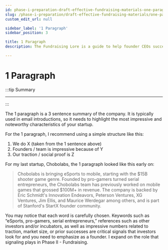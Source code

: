 ```yaml
---
id: phase-i-preparation-draft-effective-fundraising-materials-one-paragraph
slug: /phase-i-preparation/draft-effective-fundraising-materials/one-paragraph
custom_edit_url: null

sidebar_label: '1 Paragraph'
sidebar_position: 3

title: 1 Paragraph
description: The Fundraising Lore is a guide to help founder CEOs successfully raise early-stage VC financing from Silicon Valley investors.

---
```


# 1 Paragraph

:::tip Summary

****

:::

The 1 paragraph is a 3 sentence summary of the company. It is typically used in email introductions, so it needs to highlight the most impressive and noteworthy characteristics of your startup. 

For the 1 paragraph, I recommend using a simple structure like this:
 
1.	We do X (taken from the 1 sentence above)
2.	Founders / team is impressive because of Y
3.	Our traction / social proof is Z

For my last startup, Chobolabs, the 1 paragraph looked like this early on: 

> Chobolabs is bringing eSports to mobile, starting with the $15B shooter game genre. Founded by pro-gamers turned serial entrepreneurs, the Chobolabs team has previously worked on mobile games that grossed $100M+ in revenue. The company is backed by Eric Schmidt's Innovation Endeavors, Peterson Ventures, XG Ventures, Jim Ellis, and Maurice Werdegar among others, and is part of Stanford's StartX founder community.

You may notice that each word is carefully chosen. Keywords such as “eSports, pro-gamers, serial entrepreneurs,” references such as other investors and/or incubators, as well as impressive numbers related to traction, market size, or prior successes are critical signals that investors look for and you need to emphasize as a founder. I expand on the role that signaling plays in Phase II - Fundraising.